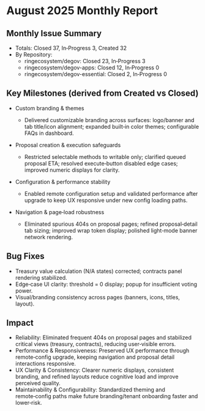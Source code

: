 # August 2025 Monthly Report

## Monthly Issue Summary

- Totals: Closed 37, In‑Progress 3, Created 32
- By Repository:
  - ringecosystem/degov: Closed 23, In‑Progress 3
  - ringecosystem/degov-apps: Closed 12, In‑Progress 0
  - ringecosystem/degov-essential: Closed 2, In‑Progress 0

## Key Milestones (derived from Created vs Closed)

- Custom branding & themes

  - Delivered customizable branding across surfaces: logo/banner and tab title/icon alignment; expanded built‑in color themes; configurable FAQs in dashboard.

- Proposal creation & execution safeguards

  - Restricted selectable methods to writable only; clarified queued proposal ETA; resolved execute‑button disabled edge cases; improved numeric displays for clarity.

- Configuration & performance stability

  - Enabled remote configuration setup and validated performance after upgrade to keep UX responsive under new config loading paths.

- Navigation & page‑load robustness
  - Eliminated spurious 404s on proposal pages; refined proposal‑detail tab sizing; improved wrap token display; polished light‑mode banner network rendering.

## Bug Fixes

- Treasury value calculation (N/A states) corrected; contracts panel rendering stabilized.
- Edge‑case UI clarity: threshold = 0 display; popup for insufficient voting power.
- Visual/branding consistency across pages (banners, icons, titles, layout).

## Impact

- Reliability: Eliminated frequent 404s on proposal pages and stabilized critical views (treasury, contracts), reducing user‑visible errors.
- Performance & Responsiveness: Preserved UX performance through remote‑config upgrade, keeping navigation and proposal detail interactions responsive.
- UX Clarity & Consistency: Clearer numeric displays, consistent branding, and refined layouts reduce cognitive load and improve perceived quality.
- Maintainability & Configurability: Standardized theming and remote‑config paths make future branding/tenant onboarding faster and lower‑risk.
